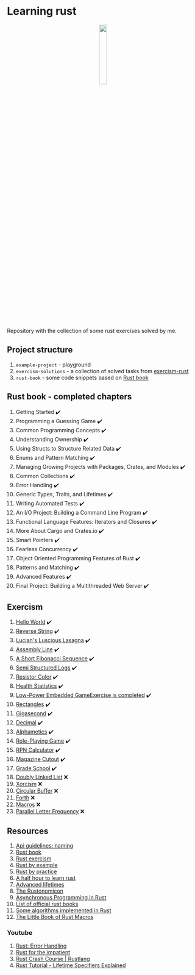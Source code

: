 # Learning rust

<p align="center">
<img src="https://upload.wikimedia.org/wikipedia/commons/d/d5/Rust_programming_language_black_logo.svg" style="width:20%">
</p>

Repository with the collection of some rust exercises solved by me.

## Project structure

1. `example-project` - playground
2. `exercism-solutions` - a collection of solved tasks from [exercism-rust](https://exercism.org/tracks/rust/exercises)
3. `rust-book` - some code snippets based on [Rust book](https://doc.rust-lang.org/book/title-page.html)

## Rust book - completed chapters

1. Getting Started ✔️
2. Programming a Guessing Game ✔️
3. Common Programming Concepts ✔️
4. Understanding Ownership ✔️
5. Using Structs to Structure Related Data ✔️
6. Enums and Pattern Matching ✔️
7. Managing Growing Projects with Packages, Crates, and Modules ✔️
8. Common Collections ✔️
9. Error Handling ✔️
10. Generic Types, Traits, and Lifetimes ✔️
11. Writing Automated Tests ✔️
12. An I/O Project: Building a Command Line Program ✔️
13. Functional Language Features: Iterators and Closures ✔️
14. More About Cargo and Crates.io ✔️
15. Smart Pointers ✔️
16. Fearless Concurrency ✔️
17. Object Oriented Programming Features of Rust ✔️
18. Patterns and Matching ✔️
19. Advanced Features ✔️
20. Final Project: Building a Multithreaded Web Server ✔️

## Exercism

1. [Hello World](exercism-solutions/rust/hello-world/src/lib.rs) ✔️
2. [Reverse String](exercism-solutions/rust/reverse-string/src/lib.rs) ✔️
3. [Lucian's Luscious Lasagna](exercism-solutions/rust/lucians-luscious-lasagna/src/lib.rs) ✔️
4. [Assembly Line](exercism-solutions/rust/assembly-line/src/lib.rs) ✔️
5. [A Short Fibonacci Sequence](exercism-solutions/rust/short-fibonacci/src/lib.rs) ✔️
6. [Semi Structured Logs](exercism-solutions/rust/semi-structured-logs/src/lib.rs) ✔️
7. [Resistor Color](exercism-solutions/rust/resistor-color/src/lib.rs) ✔️
8. [Health Statistics](exercism-solutions/rust/health-statistics/src/lib.rs) ✔️
9. [Low-Power Embedded GameExercise is completed](exercism-solutions/rust/low-power-embedded-game/src/lib.rs) ✔️
10. [Rectangles](exercism-solutions/rust/rectangles/src/lib.rs) ✔️
11. [Gigasecond](exercism-solutions/rust/gigasecond/src/lib.rs) ✔️
12. [Decimal](exercism-solutions/rust/decimal/src/lib.rs) ✔️
13. [Alphametics](exercism-solutions/rust/alphametics/src/lib.rs) ✔️
14. [Role-Playing Game](exercism-solutions/rust/role-playing-game/src/lib.rs) ✔️
15. [RPN Calculator](exercism-solutions/rust/rpn-calculator/src/lib.rs) ✔️
16. [Magazine Cutout](exercism-solutions/rust/magazine-cutout/src/lib.rs) ✔️
17. [Grade School](exercism-solutions/rust/grade-school/src/lib.rs) ✔️
18. [Doubly Linked List](exercism-solutions/rust/doubly-linked-list/src/lib.rs) ❌
19. [Xorcism](exercism-solutions/rust/xorcism/src/lib.rs) ❌
20. [Circular Buffer](exercism-solutions/rust/circular-buffer/src/lib.rs) ❌
21. [Forth](exercism-solutions/rust/forth/src/lib.rs) ❌
22. [Macros](exercism-solutions/rust/macros/src/lib.rs) ❌
23. [Parallel Letter Frequency](exercism-solutions/rust/parallel-letter-frequency/src/lib.rs) ❌

## Resources

1. [Api guidelines: naming](https://rust-lang.github.io/api-guidelines/naming.html)
2. [Rust book](https://doc.rust-lang.org/book/title-page.html)
3. [Rust exercism](https://exercism.org/tracks/rust/exercises)
4. [Rust by example](https://doc.rust-lang.org/rust-by-example/)
5. [Rust by practice](https://practice.rs/why-exercise.html)
6. [A half hour to learn rust](https://fasterthanli.me/articles/a-half-hour-to-learn-rust)
7. [Advanced lifetimes](http://web.mit.edu/rust-lang_v1.25/arch/amd64_ubuntu1404/share/doc/rust/html/book/second-edition/ch19-02-advanced-lifetimes.html)
8. [The Rustonomicon](https://doc.rust-lang.org/nomicon/intro.html)
9. [Asynchronous Programming in Rust](https://rust-lang.github.io/async-book/01_getting_started/01_chapter.html)
10. [List of official rust books](https://lborb.github.io/book/official.html)
11. [Some algorithms implemented in Rust](https://github.com/TheAlgorithms/Rust)
12. [The Little Book of Rust Macros](https://veykril.github.io/tlborm/)

### Youtube

1. [Rust: Error Handling](https://www.youtube.com/watch?v=y3wUCb-uS3g&t=840s&ab_channel=TheDevMethod)
2. [Rust for the impatient](https://www.youtube.com/watch?v=br3GIIQeefY&ab_channel=NoBoilerplate)
3. [Rust Crash Course | Rustlang](https://www.youtube.com/watch?v=zF34dRivLOw&t=5672s&ab_channel=TraversyMedia)
4. [Rust Tutorial - Lifetime Specifiers Explained](https://www.youtube.com/watch?v=QoEX-Vu-R6k&ab_channel=BinaryAdventure)
